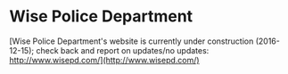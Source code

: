 # Wise Police Department  

[Wise Police Department's website is currently under construction (2016-12-15); check back and report on updates/no updates: http://www.wisepd.com/](http://www.wisepd.com/)  
